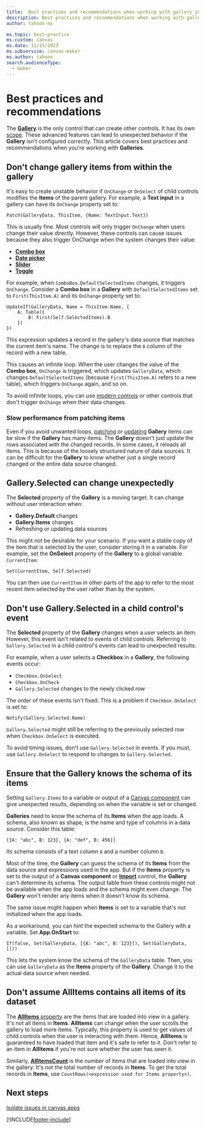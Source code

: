 ```yaml
---
title:  Best practices and recommendations when working with gallery in canvas apps
description: Best practices and recommendations when working with gallery in canvas apps.
author: tahoon-ms

ms.topic: best-practice
ms.custom: canvas
ms.date: 11/15/2023
ms.subservice: canvas-maker
ms.author: tahoon
search.audienceType: 
  - maker
---
```

# Best practices and recommendations

The **[Gallery](controls/control-gallery.md)** is the only control that can create other controls. It has its own [scope](/troubleshoot/power-platform/power-apps/isolate-and-troubleshoot-common-issues/isolate-canvas-app-issues#try-a-different-app-structure). These advanced features can lead to unexpected behavior if the **Gallery** isn't configured correctly. This article covers best practices and recommendations when you're working with **Galleries**.

## Don't change gallery items from within the gallery

It's easy to create unstable behavior if `OnChange` or `OnSelect` of child controls modifies the **Items** of the parent gallery. For example, a **Text input** in a gallery can have its `OnChange` property set to:

```power-fx
Patch(GalleryData, ThisItem, {Name: TextInput.Text})
``` 

This is usually fine. Most controls will only trigger `OnChange` when users change their value directly. However, these controls can cause issues because they also trigger OnChange when the system changes their value:

* **[Combo box](controls/control-combo-box.md)**
* **[Date picker](controls/control-date-picker.md)**
* **[Slider](controls/control-slider.md)**
* **[Toggle](controls/control-toggle.md)**

For example, when `ComboBox.DefaultSelectedItems` changes, it triggers `OnChange`. Consider a **Combo box** in a **Gallery** with `DefaultSelectedItems` set to `First(ThisItem.A)` and its `OnChange` property set to:

```power-fx
UpdateIf(GalleryData, Name = ThisItem.Name, {
    A: Table({
        B: First(Self.SelectedItems).B
    })
})
```

This expression updates a record in the gallery's data source that matches the current item's name. The change is to replace the `A` column of the record with a new table.

This causes an infinite loop. When the user changes the value of the **Combo box**, `OnChange` is triggered, which updates `GalleryData`, which changes `DefaultSelectedItems` (because `First(ThisItem.A)` refers to a new table), which triggers `OnChange` again, and so on.

To avoid infinite loops, you can use [modern controls](controls/modern-controls/overview-modern-controls.md) or other controls that don't trigger `OnChange` when their data changes.

### Slow performance from patching items

Even if you avoid unwanted loops, [patching](/power-platform/power-fx/reference/function-patch) or [updating](/power-platform/power-fx/reference/function-update-updateif) **Gallery** items can be slow if the **Gallery** has many items. The **Gallery** doesn't just update the rows associated with the changed records. In some cases, it reloads all items. This is because of the loosely structured nature of data sources. It can be difficult for the **Gallery** to know whether just a single record changed or the entire data source changed.

## Gallery.Selected can change unexpectedly

The **Selected** property of the **Gallery** is a moving target. It can change without user interaction when:

* **Gallery.Default** changes
* **Gallery.Items** changes
* Refreshing or updating data sources

This might not be desirable for your scenario. If you want a stable copy of the item that is selected by the user, consider storing it in a variable. For example, set the **OnSelect** property of the **Gallery** to a global variable `CurrentItem`:

```power-fx
Set(CurrentItem, Self.Selected)
```

You can then use `CurrentItem` in other parts of the app to refer to the most recent item selected by the user rather than by the system.

## Don't use Gallery.Selected in a child control's event

The **Selected** property of the **Gallery** changes when a user selects an item. However, this event isn't related to events of child controls. Referring to `Gallery.Selected` in a child control's events can lead to unexpected results.

For example, when a user selects a **Checkbox** in a **Gallery**, the following events occur:

* `Checkbox.OnSelect`
* `Checkbox.OnCheck`
* `Gallery.Selected` changes to the newly clicked row

The order of these events isn't fixed. This is a problem if `Checkbox.OnSelect` is set to:

```power-fx
Notify(Gallery.Selected.Name)
```

`Gallery.Selected` might still be referring to the previously selected row when `Checkbox.OnSelect` is executed.

To avoid timing issues, don't use `Gallery.Selected` in events. If you must, use `Gallery.OnSelect` to respond to changes to `Gallery.Selected`.

## Ensure that the Gallery knows the schema of its items

Setting `Gallery.Items` to a variable or output of a [Canvas component](create-component.md) can give unexpected results, depending on when the variable is set or changed.

**Galleries** need to know the schema of its **Items** when the app loads. A schema, also known as shape, is the name and type of columns in a data source. Consider this table:

```power-fx
[{A: "abc", B: 123}, {A: "def", B: 456}]
```

Its schema consists of a text column `A` and a number column `B`.

Most of the time, the **Gallery** can guess the schema of its **Items** from the data source and expressions used in the app. But if the **Items** property is set to the output of a **Canvas component** or **[Import](controls/control-export-import.md)** control, the **Gallery** can't determine its schema. The output table from these controls might not be available when the app loads and the schema might even change. The **Gallery** won't render any items when it doesn't know its schema.

The same issue might happen when **Items** is set to a variable that's not initialized when the app loads.

As a workaround, you can hint the expected schema to the Gallery with a variable. Set **App.OnStart** to:

```power-fx
If(false, Set(GalleryData, [{A: "abc", B: 123}]), Set(GalleryData, []))
```

This lets the system know the schema of the `GalleryData` table. Then, you can use `GalleryData` as the **Items** property of the **Gallery**. Change it to the actual data source when needed.

## Don't assume AllItems contains all items of its dataset
The [**AllItems** property](controls/control-gallery.md#additional-properties) are the items that are loaded into view in a gallery. It's not all items in **Items**. **AllItems** can change when the user scrolls the gallery to load more items. Typically, this property is used to get values of child controls when the user is interacting with them. Hence, **AllItems** is guaranteed to have loaded that item and it's safe to refer to it. Don't refer to an item in **AllItems** if you're not sure whether the user has seen it.

Similarly, [**AllItemsCount**](controls/control-gallery.md#additional-properties) is the number of items that are loaded into view in the gallery. It's not the total number of records in **Items**. To get the total records in **Items**, use `CountRows(<expression used for Items property>)`.

## Next steps
[Isolate issues in canvas apps](/troubleshoot/power-platform/power-apps/isolate-and-troubleshoot-common-issues/isolate-canvas-app-issues)


[!INCLUDE[footer-include](../../includes/footer-banner.md)]
